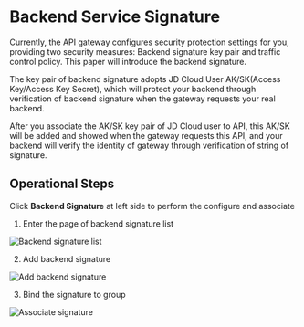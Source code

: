 # Backend Service Signature


Currently, the API gateway configures security protection settings for you, providing two security measures: Backend signature key pair and traffic control policy. This paper will introduce the backend signature.

The key pair of backend signature adopts JD Cloud User AK/SK(Access Key/Access Key Secret), which will protect your backend through verification of backend signature when the gateway requests your real backend.

After you associate the AK/SK key pair of JD Cloud user to API, this AK/SK will be added and showed when the gateway requests this API, and your backend will verify the identity of gateway through verification of string of signature.


## Operational Steps

Click **Backend Signature** at left side to perform the configure and associate

1. Enter the page of backend signature list

![Backend signature list](https://github.com/jdcloudcom/cn/blob/edit/image/Internet-Middleware/API-Gateway/hdqm-list.png)


2. Add backend signature

![Add backend signature](https://github.com/jdcloudcom/cn/blob/edit/image/Internet-Middleware/API-Gateway/hdqm-add.png)


3. Bind the signature to group

![Associate signature](https://github.com/jdcloudcom/cn/blob/edit/image/Internet-Middleware/API-Gateway/hdqm-bd.png)



  
